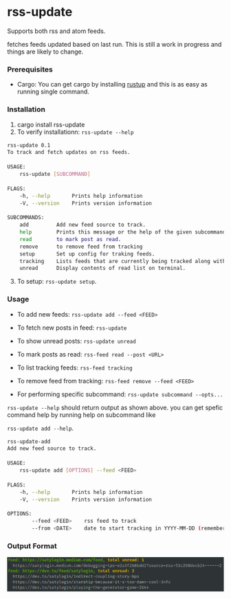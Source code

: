 # rss-update
Supports both rss and atom feeds.

fetches feeds updated based on last run. This is still a work in progress and things are likely to
change.

### Prerequisites
* Cargo: You can get cargo by installing [rustup](https://www.rust-lang.org/learn/get-started) and 
this is as easy as running single command.

### Installation
1. cargo install rss-update
2. To verify installationn: `rss-update --help`
```bash
rss-update 0.1
To track and fetch updates on rss feeds.

USAGE:
    rss-update [SUBCOMMAND]

FLAGS:
    -h, --help       Prints help information
    -V, --version    Prints version information

SUBCOMMANDS:
    add         Add new feed source to track.
    help        Prints this message or the help of the given subcommand(s)
    read        to mark post as read.
    remove      to remove feed from tracking
    setup       Set up config for traking feeds.
    tracking    Lists feeds that are currently being tracked along with its metadata.
    unread      Display contents of read list on terminal.
```
3. To setup: `rss-update setup`.

### Usage
* To add new feeds: `rss-update add --feed <FEED>`
* To fetch new posts in feed: `rss-update`
* To show unread posts: `rss-update unread`
* To mark posts as read: `rss-feed read --post <URL>`
* To list tracking feeds: `rss-feed tracking`
* To remove feed from tracking: `rss-feed remove --feed <FEED>`


* For performing specific subcommand: `rss-update subcommand --opts...`

`rss-update --help` should return output as shown above. you can get spefic command help by running
help on subcommand like 

`rss-update add --help`.
```bash
rss-update-add 
Add new feed source to track.

USAGE:
    rss-update add [OPTIONS] --feed <FEED>

FLAGS:
    -h, --help       Prints help information
    -V, --version    Prints version information

OPTIONS:
        --feed <FEED>    rss feed to track
        --from <DATE>    date to start tracking in YYYY-MM-DD (remember to pad with 0)
```

### Output Format
![output.png](https://raw.githubusercontent.com/satylogin/rss-update/main/images/output.png)
